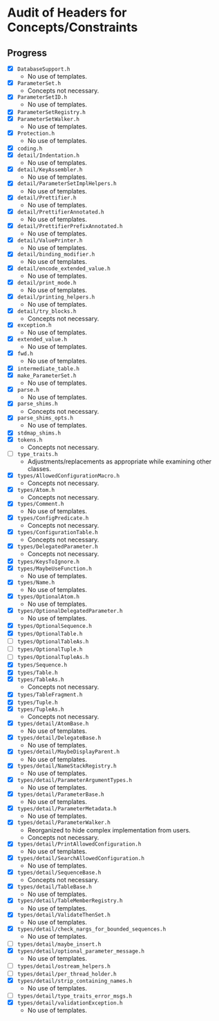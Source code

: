 # Audit of Headers for Concepts/Constraints

## Progress

* [x] `DatabaseSupport.h`
  * No use of templates.
* [x] `ParameterSet.h`
  * Concepts not necessary.
* [x] `ParameterSetID.h`
  * No use of templates.
* [x] `ParameterSetRegistry.h`
* [x] `ParameterSetWalker.h`
  * No use of templates.
* [x] `Protection.h`
  * No use of templates.
* [x] `coding.h`
* [x] `detail/Indentation.h`
  * No use of templates.
* [x] `detail/KeyAssembler.h`
  * No use of templates.
* [x] `detail/ParameterSetImplHelpers.h`
  * No use of templates.
* [x] `detail/Prettifier.h`
  * No use of templates.
* [x] `detail/PrettifierAnnotated.h`
  * No use of templates.
* [x] `detail/PrettifierPrefixAnnotated.h`
  * No use of templates.
* [x] `detail/ValuePrinter.h`
  * No use of templates.
* [x] `detail/binding_modifier.h`
  * No use of templates.
* [x] `detail/encode_extended_value.h`
  * No use of templates.
* [x] `detail/print_mode.h`
  * No use of templates.
* [x] `detail/printing_helpers.h`
  * No use of templates.
* [x] `detail/try_blocks.h`
  * Concepts not necessary.
* [x] `exception.h`
  * No use of templates.
* [x] `extended_value.h`
  * No use of templates.
* [x] `fwd.h`
  * No use of templates.
* [x] `intermediate_table.h`
* [x] `make_ParameterSet.h`
  * No use of templates.
* [x] `parse.h`
  * No use of templates.
* [x] `parse_shims.h`
  * Concepts not necessary.
* [x] `parse_shims_opts.h`
  * No use of templates.
* [x] `stdmap_shims.h`
* [x] `tokens.h`
  * Concepts not necessary.
* [ ] `type_traits.h`
  * Adjustments/replacements as appropriate while examining other
    classes.
* [x] `types/AllowedConfigurationMacro.h`
  * Concepts not necessary.
* [x] `types/Atom.h`
  * Concepts not necessary.
* [x] `types/Comment.h`
  * No use of templates.
* [x] `types/ConfigPredicate.h`
  * Concepts not necessary.
* [x] `types/ConfigurationTable.h`
  * Concepts not necessary.
* [x] `types/DelegatedParameter.h`
  * Concepts not necessary.
* [x] `types/KeysToIgnore.h`
* [x] `types/MaybeUseFunction.h`
  * No use of templates.
* [x] `types/Name.h`
  * No use of templates.
* [x] `types/OptionalAtom.h`
  * No use of templates.
* [x] `types/OptionalDelegatedParameter.h`
  * No use of templates.
* [x] `types/OptionalSequence.h`
* [x] `types/OptionalTable.h`
* [ ] `types/OptionalTableAs.h`
* [ ] `types/OptionalTuple.h`
* [ ] `types/OptionalTupleAs.h`
* [x] `types/Sequence.h`
* [x] `types/Table.h`
* [x] `types/TableAs.h`
  * Concepts not necessary.
* [x] `types/TableFragment.h`
* [x] `types/Tuple.h`
* [x] `types/TupleAs.h`
  * Concepts not necessary.
* [x] `types/detail/AtomBase.h`
  * No use of templates.
* [x] `types/detail/DelegateBase.h`
  * No use of templates.
* [x] `types/detail/MaybeDisplayParent.h`
  * No use of templates.
* [x] `types/detail/NameStackRegistry.h`
  * No use of templates.
* [x] `types/detail/ParameterArgumentTypes.h`
  * No use of templates.
* [x] `types/detail/ParameterBase.h`
  * No use of templates.
* [x] `types/detail/ParameterMetadata.h`
  * No use of templates.
* [x] `types/detail/ParameterWalker.h`
  * Reorganized to hide complex implementation from users.
  * Concepts not necessary.
* [x] `types/detail/PrintAllowedConfiguration.h`
  * No use of templates.
* [x] `types/detail/SearchAllowedConfiguration.h`
  * No use of templates.
* [x] `types/detail/SequenceBase.h`
  * Concepts not necessary.
* [x] `types/detail/TableBase.h`
  * No use of templates.
* [x] `types/detail/TableMemberRegistry.h`
  * No use of templates.
* [x] `types/detail/ValidateThenSet.h`
  * No use of templates.
* [x] `types/detail/check_nargs_for_bounded_sequences.h`
  * No use of templates.
* [ ] `types/detail/maybe_insert.h`
* [x] `types/detail/optional_parameter_message.h`
  * No use of templates.
* [ ] `types/detail/ostream_helpers.h`
* [ ] `types/detail/per_thread_holder.h`
* [x] `types/detail/strip_containing_names.h`
  * No use of templates.
* [ ] `types/detail/type_traits_error_msgs.h`
* [x] `types/detail/validationException.h`
  * No use of templates.

